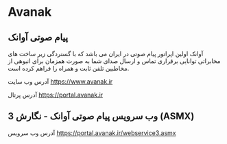 # Avanak
## پیام صوتی آوانک
آوانک اولین اپراتور پیام صوتی در ایران می باشد که با گستردگی زیر ساخت های مخابراتی توانایی برقراری تماس و ارسال صدای شما به صورت همزمان برای انبوهی از مخاطبین تلفن ثابت و همراه را فراهم کرده است.

آدرس وب سایت
https://www.avanak.ir

آدرس پرتال
https://portal.avanak.ir


## وب سرویس پیام صوتی آوانک - نگارش 3 (ASMX)
آدرس وب سرویس https://portal.avanak.ir/webservice3.asmx

